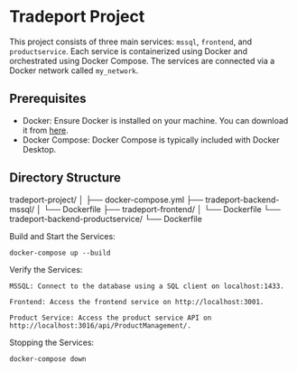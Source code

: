 # Tradeport Project

This project consists of three main services: `mssql`, `frontend`, and `productservice`. Each service is containerized using Docker and orchestrated using Docker Compose. The services are connected via a Docker network called `my_network`.

## Prerequisites

- Docker: Ensure Docker is installed on your machine. You can download it from [here](https://www.docker.com/products/docker-desktop).
- Docker Compose: Docker Compose is typically included with Docker Desktop.

## Directory Structure

tradeport-project/ 
│ 
├── docker-compose.yml
├── tradeport-backend-mssql/ 
│ 					└── Dockerfile 
├── tradeport-frontend/ 
│ 					└── Dockerfile 
└── tradeport-backend-productservice/ 
					└── Dockerfile
					

Build and Start the Services:

	docker-compose up --build


Verify the Services:

	MSSQL: Connect to the database using a SQL client on localhost:1433.

	Frontend: Access the frontend service on http://localhost:3001.

	Product Service: Access the product service API on http://localhost:3016/api/ProductManagement/.

Stopping the Services:

	docker-compose down
